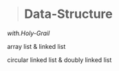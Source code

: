 ># Data-Structure
*with.Holy-Grail*

array list & linked list

circular linked list & doubly linked list
